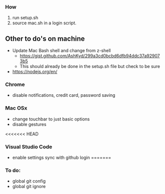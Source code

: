 ### How
1. run setup.sh
2. source mac.sh in a login script.

## Other to do's on machine

*  Update Mac Bash shell and change from z-shell
   * https://gist.github.com/AshKyd/299a3cd0bcbd6dfb94ddc37a929073b5
   * This should already be done in the setup.sh file but check to be sure
* https://nodejs.org/en/

### Chrome
* disable notifications, credit card, password saving

### Mac OSx
* change touchbar to just basic options
* disable gestures

<<<<<<< HEAD

### Visual Studio Code
* enable settings sync with github login
=======
### To do:
* global git config
* global git ignore
